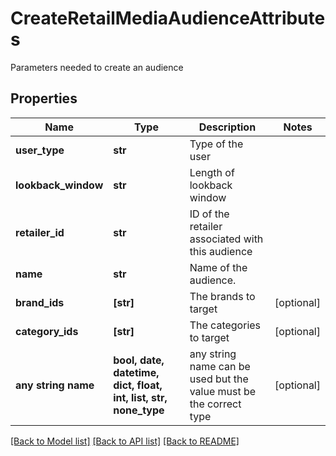# CreateRetailMediaAudienceAttributes

Parameters needed to create an audience

## Properties
Name | Type | Description | Notes
------------ | ------------- | ------------- | -------------
**user_type** | **str** | Type of the user | 
**lookback_window** | **str** | Length of lookback window | 
**retailer_id** | **str** | ID of the retailer associated with this audience | 
**name** | **str** | Name of the audience. | 
**brand_ids** | **[str]** | The brands to target | [optional] 
**category_ids** | **[str]** | The categories to target | [optional] 
**any string name** | **bool, date, datetime, dict, float, int, list, str, none_type** | any string name can be used but the value must be the correct type | [optional]

[[Back to Model list]](../README.md#documentation-for-models) [[Back to API list]](../README.md#documentation-for-api-endpoints) [[Back to README]](../README.md)


